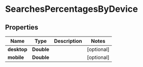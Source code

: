 # SearchesPercentagesByDevice

## Properties
Name | Type | Description | Notes
------------ | ------------- | ------------- | -------------
**desktop** | **Double** |  |  [optional]
**mobile** | **Double** |  |  [optional]
